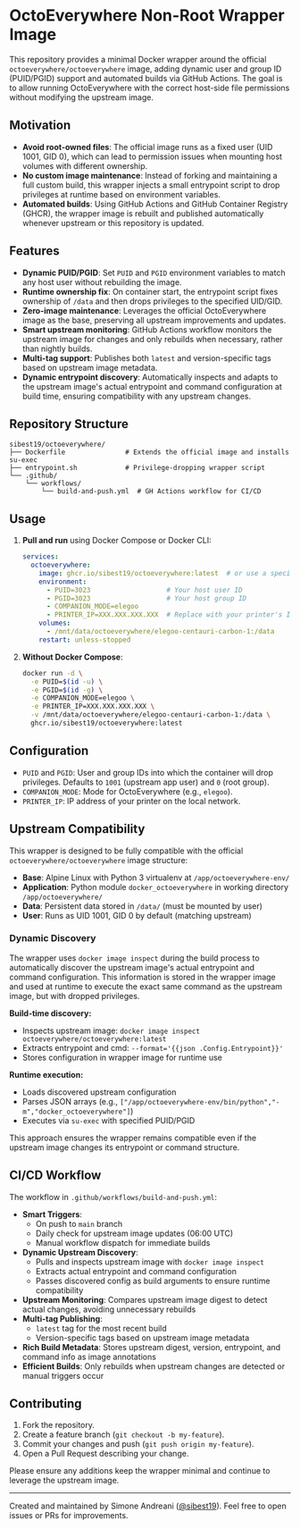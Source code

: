 # OctoEverywhere Non-Root Wrapper Image

This repository provides a minimal Docker wrapper around the official `octoeverywhere/octoeverywhere` image, adding dynamic user and group ID (PUID/PGID) support and automated builds via GitHub Actions. The goal is to allow running OctoEverywhere with the correct host-side file permissions without modifying the upstream image.

## Motivation

* **Avoid root-owned files**: The official image runs as a fixed user (UID 1001, GID 0), which can lead to permission issues when mounting host volumes with different ownership.
* **No custom image maintenance**: Instead of forking and maintaining a full custom build, this wrapper injects a small entrypoint script to drop privileges at runtime based on environment variables.
* **Automated builds**: Using GitHub Actions and GitHub Container Registry (GHCR), the wrapper image is rebuilt and published automatically whenever upstream or this repository is updated.

## Features

* **Dynamic PUID/PGID**: Set `PUID` and `PGID` environment variables to match any host user without rebuilding the image.
* **Runtime ownership fix**: On container start, the entrypoint script fixes ownership of `/data` and then drops privileges to the specified UID/GID.
* **Zero-image maintenance**: Leverages the official OctoEverywhere image as the base, preserving all upstream improvements and updates.
* **Smart upstream monitoring**: GitHub Actions workflow monitors the upstream image for changes and only rebuilds when necessary, rather than nightly builds.
* **Multi-tag support**: Publishes both `latest` and version-specific tags based on upstream image metadata.
* **Dynamic entrypoint discovery**: Automatically inspects and adapts to the upstream image's actual entrypoint and command configuration at build time, ensuring compatibility with any upstream changes.

## Repository Structure

```text
sibest19/octoeverywhere/
├── Dockerfile               # Extends the official image and installs su-exec
├── entrypoint.sh            # Privilege-dropping wrapper script
└── .github/
    └── workflows/
        └── build-and-push.yml  # GH Actions workflow for CI/CD
```

## Usage

1. **Pull and run** using Docker Compose or Docker CLI:

   ```yaml
   services:
     octoeverywhere:
       image: ghcr.io/sibest19/octoeverywhere:latest  # or use a specific version tag
       environment:
         - PUID=3023                   # Your host user ID
         - PGID=3023                   # Your host group ID
         - COMPANION_MODE=elegoo
         - PRINTER_IP=XXX.XXX.XXX.XXX  # Replace with your printer's IP
       volumes:
         - /mnt/data/octoeverywhere/elegoo-centauri-carbon-1:/data
       restart: unless-stopped
   ```

2. **Without Docker Compose**:

   ```bash
   docker run -d \
     -e PUID=$(id -u) \
     -e PGID=$(id -g) \
     -e COMPANION_MODE=elegoo \
     -e PRINTER_IP=XXX.XXX.XXX.XXX \
     -v /mnt/data/octoeverywhere/elegoo-centauri-carbon-1:/data \
     ghcr.io/sibest19/octoeverywhere:latest
   ```

## Configuration

* `PUID` and `PGID`: User and group IDs into which the container will drop privileges. Defaults to `1001` (upstream app user) and `0` (root group).
* `COMPANION_MODE`: Mode for OctoEverywhere (e.g., `elegoo`).
* `PRINTER_IP`: IP address of your printer on the local network.

## Upstream Compatibility

This wrapper is designed to be fully compatible with the official `octoeverywhere/octoeverywhere` image structure:

* **Base**: Alpine Linux with Python 3 virtualenv at `/app/octoeverywhere-env/`
* **Application**: Python module `docker_octoeverywhere` in working directory `/app/octoeverywhere/`
* **Data**: Persistent data stored in `/data/` (must be mounted by user)
* **User**: Runs as UID 1001, GID 0 by default (matching upstream)

### Dynamic Discovery

The wrapper uses `docker image inspect` during the build process to automatically discover the upstream image's actual entrypoint and command configuration. This information is stored in the wrapper image and used at runtime to execute the exact same command as the upstream image, but with dropped privileges.

**Build-time discovery:**
- Inspects upstream image: `docker image inspect octoeverywhere/octoeverywhere:latest`
- Extracts entrypoint and cmd: `--format='{{json .Config.Entrypoint}}'`
- Stores configuration in wrapper image for runtime use

**Runtime execution:**
- Loads discovered upstream configuration
- Parses JSON arrays (e.g., `["/app/octoeverywhere-env/bin/python","-m","docker_octoeverywhere"]`)
- Executes via `su-exec` with specified PUID/PGID

This approach ensures the wrapper remains compatible even if the upstream image changes its entrypoint or command structure.

## CI/CD Workflow

The workflow in `.github/workflows/build-and-push.yml`:

* **Smart Triggers**: 
  - On push to `main` branch
  - Daily check for upstream image updates (06:00 UTC)
  - Manual workflow dispatch for immediate builds
* **Dynamic Upstream Discovery**: 
  - Pulls and inspects upstream image with `docker image inspect`
  - Extracts actual entrypoint and command configuration
  - Passes discovered config as build arguments to ensure runtime compatibility
* **Upstream Monitoring**: Compares upstream image digest to detect actual changes, avoiding unnecessary rebuilds
* **Multi-tag Publishing**: 
  - `latest` tag for the most recent build
  - Version-specific tags based on upstream image metadata
* **Rich Build Metadata**: Stores upstream digest, version, entrypoint, and command info as image annotations
* **Efficient Builds**: Only rebuilds when upstream changes are detected or manual triggers occur

## Contributing

1. Fork the repository.
2. Create a feature branch (`git checkout -b my-feature`).
3. Commit your changes and push (`git push origin my-feature`).
4. Open a Pull Request describing your change.

Please ensure any additions keep the wrapper minimal and continue to leverage the upstream image.

---

Created and maintained by Simone Andreani ([@sibest19](https://github.com/sibest19)). Feel free to open issues or PRs for improvements.
